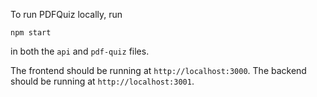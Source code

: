 To run PDFQuiz locally, run
```
npm start
```
in both the `api` and `pdf-quiz` files.

The frontend should be running at `http://localhost:3000`.
The backend should be running at `http://localhost:3001`.

